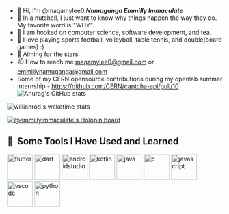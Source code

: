 

- 👋 Hi, I’m @maqamylee0 ***Namuganga Emmilly Immaculate*** 
- 👀 In a nutshell, I just want to know why things happen the way they do. My favorite word is "WHY".
- 🌱 I am hooked on computer science, software development, and tea.
- 💞️ I love playing sports football, volleyball, table tennis, and double(board games) :)
- 🚀 Aiming for the stars
- 📫 How to reach me maqamylee0@gmail.com or emmillynamuganga@gmail.com
- Some of my CERN opensource contributions during my openlab summer internship - https://github.com/CERN/captcha-api/pull/10
![Anurag's GitHub stats](https://github-readme-stats.vercel.app/api?username=maqamylee0&show_icons=true&theme=radical)

![willianrod's wakatime stats](https://github-readme-stats.vercel.app/api/wakatime?username=maqamylee&v=2 )

<!-- ![Top Languages Card](https://github-readme-stats.vercel.app/api/top-langs/?username=maqamylee0&layout=compact)
 -->
[![@emmillyimmaculate's Holopin board](https://holopin.me/emmillyimmaculate)](https://holopin.io/@emmillyimmaculate)
<h2> 🚀 &nbsp;Some Tools I Have Used and Learned</h2>
<p align="left">
<img src="https://cdn.jsdelivr.net/gh/devicons/devicon/icons/flutter/flutter-original.svg" alt="flutter" width="60" height="60"/>
<img src="https://cdn.jsdelivr.net/gh/devicons/devicon/icons/dart/dart-original.svg" alt="dart" width="60" height="60"/>
<img src="https://cdn.jsdelivr.net/gh/devicons/devicon/icons/androidstudio/androidstudio-original.svg" alt="androidstudio" width="60" height="60"/>
<img src="https://cdn.jsdelivr.net/gh/devicons/devicon/icons/kotlin/kotlin-original.svg" alt="kotlin" width="60" height="60"/>
<img src="https://cdn.jsdelivr.net/gh/devicons/devicon/icons/java/java-original.svg" alt="java" width="60" height="60"/>
<img src="https://cdn.jsdelivr.net/gh/devicons/devicon/icons/c/c-original.svg" alt="c" width="60" height="60"/>
<img src="https://cdn.jsdelivr.net/gh/devicons/devicon/icons/javascript/javascript-original.svg" alt="javascript" width="60" height="60"/>
<img src="https://cdn.jsdelivr.net/gh/devicons/devicon/icons/vscode/vscode-original.svg" alt="vscode" width="60" height="60"/>
<img src="https://cdn.jsdelivr.net/gh/devicons/devicon/icons/python/python-original.svg" alt="python" width="60" height="60"/>






</p>

<!--   <a href="https://app.daily.dev/DailyDevTips"><img src="https://github.com/maqamylee0/maqamylee0/blob/main/devcard.svg" width="400" alt="Emmilly's Dev Card"/></a> -->
<!--   ![<Badge Name>](https://img.shields.io/badge/<Badge Text>-<Background Color>?style=for-the-badge&logo=<Icon Name>&logoColor=<Logo Color>)
 -->
<!---
maqamylee0/maqamylee0 is a ✨ special ✨ repository because its `README.md` (this file) appears on your GitHub profile.
You can click the Preview link to take a look at your changes.
--->
